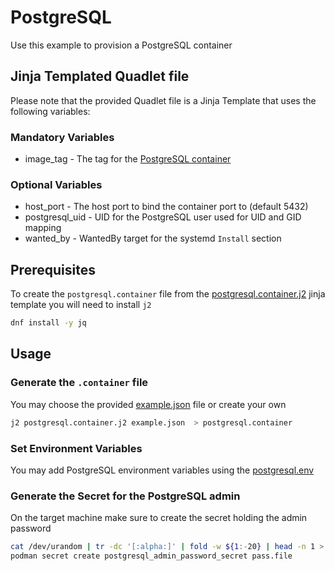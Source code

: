# PostgreSQL

Use this example to provision a PostgreSQL container

## Jinja Templated Quadlet file
Please note that the provided Quadlet file is a Jinja Template that uses the following variables:

### Mandatory Variables
- image_tag - The tag for the [PostgreSQL container](https://hub.docker.com/_/postgres)

### Optional Variables
- host_port - The host port to bind the container port to (default 5432)
- postgresql_uid - UID for the PostgreSQL user used for UID and GID mapping
- wanted_by - WantedBy target for the systemd `Install` section

## Prerequisites
To create the `postgresql.container` file from the [postgresql.container.j2](./postgresql.container.j2) jinja template you will need to install `j2`

```bash
dnf install -y jq
```

## Usage

### Generate the `.container` file
You may choose the provided [example.json](./example.json) file or create your own

```bash
j2 postgresql.container.j2 example.json  > postgresql.container
```

### Set Environment Variables
You may add PostgreSQL environment variables using the [postgresql.env](./postgresql.env)

### Generate the Secret for the PostgreSQL admin
On the target machine make sure to create the secret holding the admin password

```bash
cat /dev/urandom | tr -dc '[:alpha:]' | fold -w ${1:-20} | head -n 1 > pass.file
podman secret create postgresql_admin_password_secret pass.file
```
